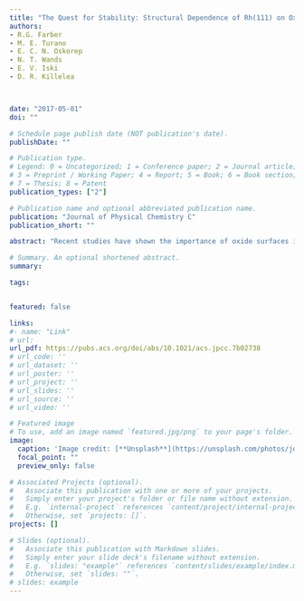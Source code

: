 ```yaml
---
title: "The Quest for Stability: Structural Dependence of Rh(111) on Oxygen Coverage at Elevated Temperature"
authors:
- R.G. Farber
- M. E. Turano
- E. C. N. Oskorep
- N. T. Wands
- E. V. Iski
- D. R. Killelea



date: "2017-05-01"
doi: ""

# Schedule page publish date (NOT publication's date).
publishDate: ""

# Publication type.
# Legend: 0 = Uncategorized; 1 = Conference paper; 2 = Journal article;
# 3 = Preprint / Working Paper; 4 = Report; 5 = Book; 6 = Book section;
# 7 = Thesis; 8 = Patent
publication_types: ["2"]

# Publication name and optional abbreviated publication name.
publication: "Journal of Physical Chemistry C"
publication_short: ""

abstract: "Recent studies have shown the importance of oxide surfaces in heterogeneously catalyzed reactions. Because of the difficulties in reproducibly preparing oxidized metal surfaces, it is often unclear what species are thermodynamically stable and what factors effect the oxide formation process. In this work, we show that the thermodynamically stable phases on Rh(111) after exposure to atomic oxygen are the (2×1)-O adlayer and the trilayer surface oxide, RhO2. Formation of RhO2 was facilitated by surface defects and elevated concentrations of dissolved O atoms in the subsurface region. As the concentration of subsurface O atoms decreased, the coverage of RhO2 decreased so that only the (2×1)-O adlayer was present on the surface. The importance of subsurface oxygen species in RhO2 formation and stability indicates a complex relationship between surface structure and subsurface oxygen concentration."

# Summary. An optional shortened abstract.
summary:

tags:


featured: false

links:
#- name: "Link"
# url: 
url_pdf: https://pubs.acs.org/doi/abs/10.1021/acs.jpcc.7b02738
# url_code: ''
# url_dataset: ''
# url_poster: ''
# url_project: ''
# url_slides: ''
# url_source: ''
# url_video: ''

# Featured image
# To use, add an image named `featured.jpg/png` to your page's folder. 
image:
  caption: 'Image credit: [**Unsplash**](https://unsplash.com/photos/jdD8gXaTZsc)'
  focal_point: ""
  preview_only: false

# Associated Projects (optional).
#   Associate this publication with one or more of your projects.
#   Simply enter your project's folder or file name without extension.
#   E.g. `internal-project` references `content/project/internal-project/index.md`.
#   Otherwise, set `projects: []`.
projects: []

# Slides (optional).
#   Associate this publication with Markdown slides.
#   Simply enter your slide deck's filename without extension.
#   E.g. `slides: "example"` references `content/slides/example/index.md`.
#   Otherwise, set `slides: ""`.
# slides: example
---
```




